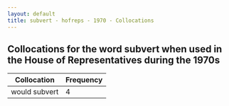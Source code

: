 ```yaml
---
layout: default
title: subvert - hofreps - 1970 - Collocations
---
```

## Collocations for the word **subvert** when used in the House of Representatives during the 1970s

| Collocation | Frequency |
|--------------|----------------|
|would subvert|4|
